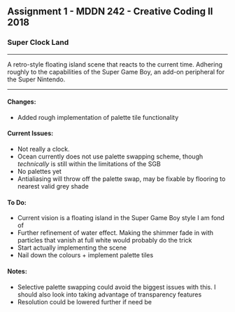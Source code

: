 ## Assignment 1 - MDDN 242 - Creative Coding II 2018

### Super Clock Land

---

A retro-style floating island scene that reacts to the current time. Adhering roughly to the capabilities of the Super Game Boy, an add-on peripheral for the Super Nintendo.

---

#### Changes:
+ Added rough implementation of palette tile functionality

#### Current Issues:
+ Not really a clock.
+ Ocean currently does not use palette swapping scheme, though *technically* is still within the limitations of the SGB
+ No palettes yet
+ Antialiasing will throw off the palette swap, may be fixable by flooring to nearest valid grey shade

#### To Do:
+ Current vision is a floating island in the Super Game Boy style I am fond of
+ Further refinement of water effect. Making the shimmer fade in with particles that vanish at full white would probably do the trick
+ Start actually implementing the scene
+ Nail down the colours + implement palette tiles

#### Notes:
+ Selective palette swapping could avoid the biggest issues with this. I should also look into taking advantage of transparency features
+ Resolution could be lowered further if need be

